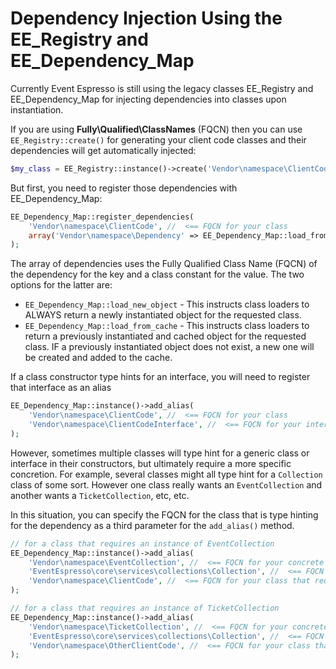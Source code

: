 # Dependency Injection Using the EE_Registry and EE_Dependency_Map

Currently Event Espresso is still using the legacy classes EE_Registry and EE_Dependency_Map for injecting dependencies into classes upon instantiation.

If you are using **Fully\Qualified\ClassNames** (FQCN) then you can use `EE_Registry::create()` for generating your client code classes and their dependencies will get automatically injected:

```php
$my_class = EE_Registry::instance()->create('Vendor\namespace\ClientCode');

```

But first, you need to register those dependencies with EE_Dependency_Map:

```php
EE_Dependency_Map::register_dependencies(
    'Vendor\namespace\ClientCode', //  <== FQCN for your class
    array('Vendor\namespace\Dependency' => EE_Dependency_Map::load_from_cache)   <== array of dependencies
);
```

The array of dependencies uses the Fully Qualified Class Name (FQCN) of the dependency for the key and a class constant for the value. The two options for the latter are:

 * `EE_Dependency_Map::load_new_object` - This instructs class loaders to ALWAYS return a newly instantiated object for the requested class.
 * `EE_Dependency_Map::load_from_cache` - This instructs class loaders to return a previously instantiated and cached object for the requested class. IF a previously instantiated object does not exist, a new one will be created and added to the cache.
 
 If a class constructor type hints for an interface, you will need to register that interface as an alias
 
 ```php
 EE_Dependency_Map::instance()->add_alias(
     'Vendor\namespace\ClientCode', //  <== FQCN for your class
     'Vendor\namespace\ClientCodeInterface', //  <== FQCN for your interface
 );
 ```

However, sometimes multiple classes will type hint for a generic class or interface in their constructors, but ultimately require a more specific concretion. For example, several classes might all type hint for a ` Collection ` class of some sort. However one class really wants an ` EventCollection ` and another wants a ` TicketCollection `, etc, etc.

In this situation, you can specify the FQCN for the class that is type hinting for the dependency as a third parameter for the ` add_alias() ` method.

 
 ```php
 // for a class that requires an instance of EventCollection
 EE_Dependency_Map::instance()->add_alias(
     'Vendor\namespace\EventCollection', //  <== FQCN for your concrete class
     'EventEspresso\core\services\collections\Collection', //  <== FQCN for generic class or interface
     'Vendor\namespace\ClientCode', //  <== FQCN for your class that requires EventCollection
 );
 
 // for a class that requires an instance of TicketCollection
 EE_Dependency_Map::instance()->add_alias(
     'Vendor\namespace\TicketCollection', //  <== FQCN for your concrete class
     'EventEspresso\core\services\collections\Collection', //  <== FQCN for generic class or interface
     'Vendor\namespace\OtherClientCode', //  <== FQCN for your class that requires TicketCollection
 );
 ```

